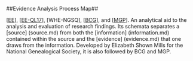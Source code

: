 ##Evidence Analysis Process Map##

\[[EE](SOURCES.md#EE)\], \[[EE-QL17](SOURCES.md#EE-QL17)\], \[<a name="WHE-NGSQ">WHE-NGSQ</a>\], \[[BCG](SOURCES.md#BCG)\], and \[[MGP](SOURCES.md#MGP)\]. An analytical aid to the analysis and evaluation of research findings. Its schemata separates a [source] (source.md) from both the [information] (information.md) contained within the source and the [evidence] (evidence.md) that one draws from the information. Developed by Elizabeth Shown Mills for the National Genealogical Society, it is also followed by BCG and MGP.
